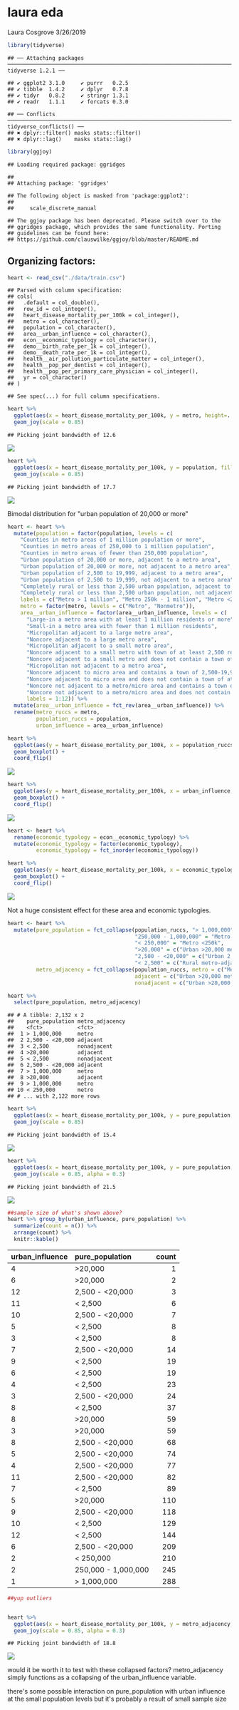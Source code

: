 laura eda
================
Laura Cosgrove
3/26/2019

``` r
library(tidyverse)
```

    ## ── Attaching packages ───────────────────────────────────────────────────────────────────────────────────────────────────── tidyverse 1.2.1 ──

    ## ✔ ggplot2 3.1.0     ✔ purrr   0.2.5
    ## ✔ tibble  1.4.2     ✔ dplyr   0.7.8
    ## ✔ tidyr   0.8.2     ✔ stringr 1.3.1
    ## ✔ readr   1.1.1     ✔ forcats 0.3.0

    ## ── Conflicts ──────────────────────────────────────────────────────────────────────────────────────────────────────── tidyverse_conflicts() ──
    ## ✖ dplyr::filter() masks stats::filter()
    ## ✖ dplyr::lag()    masks stats::lag()

``` r
library(ggjoy)
```

    ## Loading required package: ggridges

    ## 
    ## Attaching package: 'ggridges'

    ## The following object is masked from 'package:ggplot2':
    ## 
    ##     scale_discrete_manual

    ## The ggjoy package has been deprecated. Please switch over to the
    ## ggridges package, which provides the same functionality. Porting
    ## guidelines can be found here:
    ## https://github.com/clauswilke/ggjoy/blob/master/README.md

Organizing factors:
-------------------

``` r
heart <- read_csv("./data/train.csv")
```

    ## Parsed with column specification:
    ## cols(
    ##   .default = col_double(),
    ##   row_id = col_integer(),
    ##   heart_disease_mortality_per_100k = col_integer(),
    ##   metro = col_character(),
    ##   population = col_character(),
    ##   area__urban_influence = col_character(),
    ##   econ__economic_typology = col_character(),
    ##   demo__birth_rate_per_1k = col_integer(),
    ##   demo__death_rate_per_1k = col_integer(),
    ##   health__air_pollution_particulate_matter = col_integer(),
    ##   health__pop_per_dentist = col_integer(),
    ##   health__pop_per_primary_care_physician = col_integer(),
    ##   yr = col_character()
    ## )

    ## See spec(...) for full column specifications.

``` r
heart %>% 
  ggplot(aes(x = heart_disease_mortality_per_100k, y = metro, height=..density..)) +
  geom_joy(scale = 0.85)
```

    ## Picking joint bandwidth of 12.6

![](laura_eda_files/figure-markdown_github/unnamed-chunk-3-1.png)

``` r
heart %>% 
  ggplot(aes(x = heart_disease_mortality_per_100k, y = population, fill = metro, height=..density..)) +
  geom_joy(scale = 0.85)
```

    ## Picking joint bandwidth of 17.7

![](laura_eda_files/figure-markdown_github/unnamed-chunk-3-2.png)

Bimodal distribution for "urban population of 20,000 or more"

``` r
heart <- heart %>% 
  mutate(population = factor(population, levels = c(
    "Counties in metro areas of 1 million population or more", 
    "Counties in metro areas of 250,000 to 1 million population", 
    "Counties in metro areas of fewer than 250,000 population", 
    "Urban population of 20,000 or more, adjacent to a metro area", 
    "Urban population of 20,000 or more, not adjacent to a metro area", 
    "Urban population of 2,500 to 19,999, adjacent to a metro area", 
    "Urban population of 2,500 to 19,999, not adjacent to a metro area", 
    "Completely rural or less than 2,500 urban population, adjacent to a metro area", 
    "Completely rural or less than 2,500 urban population, not adjacent to a metro area"),
    labels = c("Metro > 1 million", "Metro 250k - 1 million", "Metro <250k", "Urban >20,000 metro-adjacent", "Urban >20,000 metro non-adjacent","Urban 2,500-19,999 metro-adjacent", "Urban 2,500-19,999 metro non-adjacent", "Rural metro-adjacent", "Rural metro non-adjacent")),
    metro = factor(metro, levels = c("Metro", "Nonmetro")),
    area__urban_influence = factor(area__urban_influence, levels = c(
      "Large-in a metro area with at least 1 million residents or more", 
      "Small-in a metro area with fewer than 1 million residents",
      "Micropolitan adjacent to a large metro area",
      "Noncore adjacent to a large metro area",
      "Micropolitan adjacent to a small metro area",
      "Noncore adjacent to a small metro with town of at least 2,500 residents",
      "Noncore adjacent to a small metro and does not contain a town of at least 2,500 residents",
      "Micropolitan not adjacent to a metro area",
      "Noncore adjacent to micro area and contains a town of 2,500-19,999 residents",
      "Noncore adjacent to micro area and does not contain a town of at least 2,500 residents",
      "Noncore not adjacent to a metro/micro area and contains a town of 2,500  or more residents",
      "Noncore not adjacent to a metro/micro area and does not contain a town of at least 2,500 residents"),
      labels = 1:12)) %>% 
  mutate(area__urban_influence = fct_rev(area__urban_influence)) %>% 
  rename(metro_ruccs = metro, 
         population_ruccs = population,
         urban_influence = area__urban_influence)

heart %>% 
  ggplot(aes(y = heart_disease_mortality_per_100k, x = population_ruccs, fill = metro_ruccs)) +
  geom_boxplot() +
  coord_flip()
```

![](laura_eda_files/figure-markdown_github/unnamed-chunk-4-1.png)

``` r
heart %>% 
  ggplot(aes(y = heart_disease_mortality_per_100k, x = urban_influence, fill = metro_ruccs)) +
  geom_boxplot() +
  coord_flip()
```

![](laura_eda_files/figure-markdown_github/unnamed-chunk-4-2.png)

``` r
heart <- heart %>% 
  rename(economic_typology = econ__economic_typology) %>% 
  mutate(economic_typology = factor(economic_typology),
         economic_typology = fct_inorder(economic_typology)) 

heart %>% 
  ggplot(aes(y = heart_disease_mortality_per_100k, x = economic_typology, fill = metro_ruccs)) +
  geom_boxplot() +
  coord_flip()
```

![](laura_eda_files/figure-markdown_github/unnamed-chunk-4-3.png)

Not a huge consistent effect for these area and economic typologies.

``` r
heart <- heart %>% 
  mutate(pure_population = fct_collapse(population_ruccs, "> 1,000,000" = "Metro > 1 million",
                                        "250,000 - 1,000,000" = "Metro 250k - 1 million",
                                        "< 250,000" = "Metro <250k",
                                        ">20,000" = c("Urban >20,000 metro-adjacent", "Urban >20,000 metro non-adjacent"),
                                        "2,500 - <20,000" = c("Urban 2,500-19,999 metro-adjacent", "Urban 2,500-19,999 metro non-adjacent"),
                                        "< 2,500" = c("Rural metro-adjacent", "Rural metro non-adjacent")),
         metro_adjacency = fct_collapse(population_ruccs, metro = c("Metro > 1 million", "Metro 250k - 1 million", "Metro <250k"),
                                        adjacent = c("Urban >20,000 metro-adjacent", "Urban 2,500-19,999 metro-adjacent", "Rural metro-adjacent"),
                                        nonadjacent = c("Urban >20,000 metro non-adjacent", "Urban 2,500-19,999 metro non-adjacent", "Rural metro non-adjacent")))

heart %>% 
  select(pure_population, metro_adjacency)
```

    ## # A tibble: 2,132 x 2
    ##    pure_population metro_adjacency
    ##    <fct>           <fct>          
    ##  1 > 1,000,000     metro          
    ##  2 2,500 - <20,000 adjacent       
    ##  3 < 2,500         nonadjacent    
    ##  4 >20,000         adjacent       
    ##  5 < 2,500         nonadjacent    
    ##  6 2,500 - <20,000 adjacent       
    ##  7 > 1,000,000     metro          
    ##  8 >20,000         adjacent       
    ##  9 > 1,000,000     metro          
    ## 10 < 250,000       metro          
    ## # ... with 2,122 more rows

``` r
heart %>% 
  ggplot(aes(x = heart_disease_mortality_per_100k, y = pure_population, fill = metro_ruccs, height=..density..)) +
  geom_joy(scale = 0.85)
```

    ## Picking joint bandwidth of 15.4

![](laura_eda_files/figure-markdown_github/unnamed-chunk-5-1.png)

``` r
heart %>% 
  ggplot(aes(x = heart_disease_mortality_per_100k, y = pure_population, fill = urban_influence, height=..density..)) +
  geom_joy(scale = 0.85, alpha = 0.3)
```

    ## Picking joint bandwidth of 21.5

![](laura_eda_files/figure-markdown_github/unnamed-chunk-5-2.png)

``` r
##sample size of what's shown above?
heart %>% group_by(urban_influence, pure_population) %>% 
  summarize(count = n()) %>% 
  arrange(count) %>% 
  knitr::kable()
```

| urban\_influence | pure\_population    |  count|
|:-----------------|:--------------------|------:|
| 4                | &gt;20,000          |      1|
| 6                | &gt;20,000          |      2|
| 12               | 2,500 - &lt;20,000  |      3|
| 11               | &lt; 2,500          |      6|
| 10               | 2,500 - &lt;20,000  |      7|
| 5                | &lt; 2,500          |      8|
| 3                | &lt; 2,500          |      8|
| 7                | 2,500 - &lt;20,000  |     14|
| 9                | &lt; 2,500          |     19|
| 6                | &lt; 2,500          |     19|
| 4                | &lt; 2,500          |     23|
| 3                | 2,500 - &lt;20,000  |     24|
| 8                | &lt; 2,500          |     37|
| 8                | &gt;20,000          |     59|
| 3                | &gt;20,000          |     59|
| 8                | 2,500 - &lt;20,000  |     68|
| 5                | 2,500 - &lt;20,000  |     74|
| 4                | 2,500 - &lt;20,000  |     77|
| 11               | 2,500 - &lt;20,000  |     82|
| 7                | &lt; 2,500          |     89|
| 5                | &gt;20,000          |    110|
| 9                | 2,500 - &lt;20,000  |    118|
| 10               | &lt; 2,500          |    129|
| 12               | &lt; 2,500          |    144|
| 6                | 2,500 - &lt;20,000  |    209|
| 2                | &lt; 250,000        |    210|
| 2                | 250,000 - 1,000,000 |    245|
| 1                | &gt; 1,000,000      |    288|

``` r
##yup outliers


heart %>% 
  ggplot(aes(x = heart_disease_mortality_per_100k, y = metro_adjacency, fill = urban_influence, height=..density..)) +
  geom_joy(scale = 0.85, alpha = 0.3) 
```

    ## Picking joint bandwidth of 18.8

![](laura_eda_files/figure-markdown_github/unnamed-chunk-5-3.png)

would it be worth it to test with these collapsed factors? metro\_adjacency simply functions as a collapsing of the urban\_influence variable.

there's some possible interaction on pure\_population with urban influence at the small population levels but it's probably a result of small sample size
